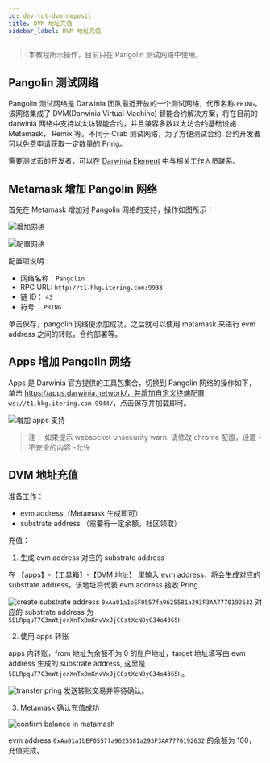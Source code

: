 ```yaml
---
id: dev-tut-dvm-deposit
title: DVM 地址充值
sidebar_label: DVM 地址充值
---
```


> 本教程所示操作，目前只在 Pangolin 测试网络中使用。

## Pangolin 测试网络

Pangolin 测试网络是 Darwinia 团队最近开放的一个测试网络，代币名称 `PRING`。该网络集成了 DVM(Darwinia Virtual Machine) 智能合约解决方案，将在目前的 darwinia 网络中支持以太坊智能合约，并且兼容多数以太坊合约基础设施 Metamask， Remix 等。不同于 Crab 测试网络，为了方便测试合约, 合约开发者可以免费申请获取一定数量的 Pring。

需要测试币的开发者，可以在 [Darwinia Element](https://app.element.io/?pk_vid=6961ca0f7c45f8bf16052310122d2437#/room/#darwinia:matrix.org) 中与相关工作人员联系。

## Metamask 增加 Pangolin 网络

首先在 Metamask 增加对 Pangolin 网络的支持，操作如图所示：

![增加网络](assets/wiki-tut-dvm-recharge-01.png)

![配置网络](assets/wiki-tut-dvm-recharge-02.png)

配置项说明：

- 网络名称：`Pangolin`
- RPC URL: `http://t1.hkg.itering.com:9933`
- 链 ID： `43`
- 符号： `PRING`

单击保存，pangolin 网络便添加成功。之后就可以使用 matamask 来进行 evm address 之间的转账，合约部署等。

## Apps 增加 Pangolin 网络

Apps 是 Darwinia 官方提供的工具包集合，切换到 Pangolin 网络的操作如下， 单击 https://apps.darwinia.network/，并增加自定义终端配置
`ws://t1.hkg.itering.com:9944/`，点击保存并加载即可。

![增加 apps 支持](assets/wiki-tut-dvm-recharge-03.png)

> 注： 如果提示 websocket unsecurity warn. 请修改 chrome 配置，设置 - 不安全的内容 -允许

## DVM 地址充值

准备工作：

- evm address（Metamask 生成即可）
- substrate address （需要有一定余额，社区领取）

充值：

1. 生成 evm address 对应的 substrate address

在 【apps】-【工具箱】-【DVM 地址】 里输入 evm address，将会生成对应的 substrate address，该地址将代表 evm address 接收 Pring.


![create substrate address](assets/wiki-tut-dvm-recharge-04.png)
`0xAa01a1bEF0557fa9625581a293F3AA7770192632` 对应的 substrate address 为 `5ELRpquT7C3mWtjerXnTxDmKnvVxJjCCstXcN8yG34o4365H`


2. 使用 apps 转账

apps 内转账，from 地址为余额不为 0 的账户地址，target 地址填写由 evm address 生成的 substrate address, 这里是 `5ELRpquT7C3mWtjerXnTxDmKnvVxJjCCstXcN8yG34o4365H`。

![transfer pring](assets/wiki-tut-dvm-recharge-05.png) 发送转账交易并等待确认。


3. Metamask 确认充值成功

![confirm balance in matamash](assets/wiki-tut-dvm-recharge-06.png)

evm address `0xAa01a1bEF0557fa9625581a293F3AA7770192632` 的余额为 100，充值完成。
